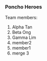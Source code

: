 ### Poncho Heroes
Team members:
1. Alpha Tan
2. Beta Ong
3. Gamma Lim
4. member2
5. member1
6. merge 3